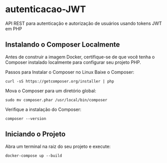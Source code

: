 # autenticacao-JWT
API REST para autenticação e autorização de usuários usando tokens JWT em PHP

## Instalando o Composer Localmente
Antes de construir a imagem Docker, certifique-se de que você tenha o Composer instalado localmente para configurar seu projeto PHP.

Passos para Instalar o Composer no Linux
Baixe o Composer:

```
curl -sS https://getcomposer.org/installer | php
```
Mova o Composer para um diretório global:

```
sudo mv composer.phar /usr/local/bin/composer
```
Verifique a instalação do Composer:

```
composer --version
```
## Iniciando o Projeto
Abra um terminal na raiz do seu projeto e execute:
```
docker-compose up --build
```